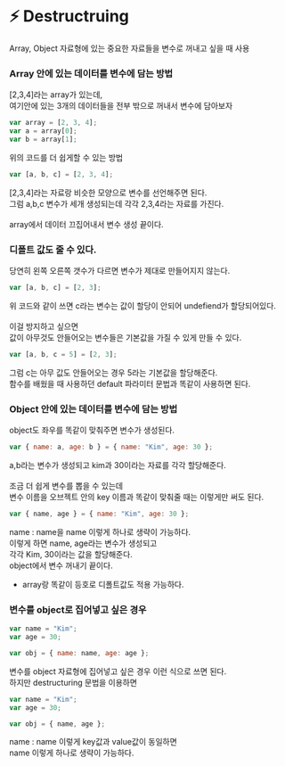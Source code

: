 # ⚡️ Destructruing

Array, Object 자료형에 있는 중요한 자료들을 변수로 꺼내고 싶을 때 사용

### Array 안에 있는 데이터를 변수에 담는 방법

[2,3,4]라는 array가 있는데, <br>
여기안에 있는 3개의 데이터들을 전부 밖으로 꺼내서 변수에 담아보자<br>

```js
var array = [2, 3, 4];
var a = array[0];
var b = array[1];
```

위의 코드를 더 쉽게할 수 있는 방법<br>

```js
var [a, b, c] = [2, 3, 4];
```

[2,3,4]라는 자료랑 비슷한 모양으로 변수를 선언해주면 된다.<br>
그럼 a,b,c 변수가 세개 생성되는데 각각 2,3,4라는 자료를 가진다.<br>
<br>
array에서 데이터 끄집어내서 변수 생성 끝이다.<br>

### 디폴트 값도 줄 수 있다.

당연히 왼쪽 오른쪽 갯수가 다르면 변수가 제대로 만들어지지 않는다.

```js
var [a, b, c] = [2, 3];
```

위 코드와 같이 쓰면 c라는 변수는 값이 할당이 안되어 undefiend가 할당되어있다.<br>
<br>
이걸 방지하고 싶으면<br>
값이 아무것도 안들어오는 변수들은 기본값을 가질 수 있게 만들 수 있다.<br>

```js
var [a, b, c = 5] = [2, 3];
```

그럼 c는 아무 값도 안들어오는 경우 5라는 기본값을 할당해준다.<br>
함수를 배웠을 때 사용하던 default 파라미터 문법과 똑같이 사용하면 된다.<br>

### Object 안에 있는 데이터를 변수에 담는 방법

object도 좌우를 똑같이 맞춰주면 변수가 생성된다.

```js
var { name: a, age: b } = { name: "Kim", age: 30 };
```

a,b라는 변수가 생성되고 kim과 30이라는 자료를 각각 할당해준다.<br>
<br>
조금 더 쉽게 변수를 뽑을 수 있는데<br>
변수 이름을 오브젝트 안의 key 이름과 똑같이 맞춰줄 때는 이렇게만 써도 된다.<br>

```js
var { name, age } = { name: "Kim", age: 30 };
```

name : name을 name 이렇게 하나로 생략이 가능하다.<br>
이렇게 하면 name, age라는 변수가 생성되고<br>
각각 Kim, 30이라는 값을 할당해준다.<br>
object에서 변수 꺼내기 끝이다.<br>

- array랑 똑같이 등호로 디폴트값도 적용 가능하다.<br>

### 변수를 object로 집어넣고 싶은 경우

```js
var name = "Kim";
var age = 30;

var obj = { name: name, age: age };
```

변수를 object 자료형에 집어넣고 싶은 경우 이런 식으로 쓰면 된다.<br>
하지만 destructuring 문법을 이용하면 <br>

```js
var name = "Kim";
var age = 30;

var obj = { name, age };
```

name : name 이렇게 key값과 value값이 동일하면<br>
name 이렇게 하나로 생략이 가능하다.<br>
